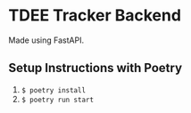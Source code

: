 # TDEE Tracker Backend

Made using FastAPI.

## Setup Instructions with Poetry

1. `$ poetry install`
2. `$ poetry run start`